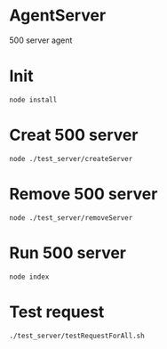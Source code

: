 # AgentServer
500 server agent
# Init

    node install

# Creat 500 server

    node ./test_server/createServer

# Remove 500 server

    node ./test_server/removeServer

# Run 500 server

    node index

# Test request

    ./test_server/testRequestForAll.sh


